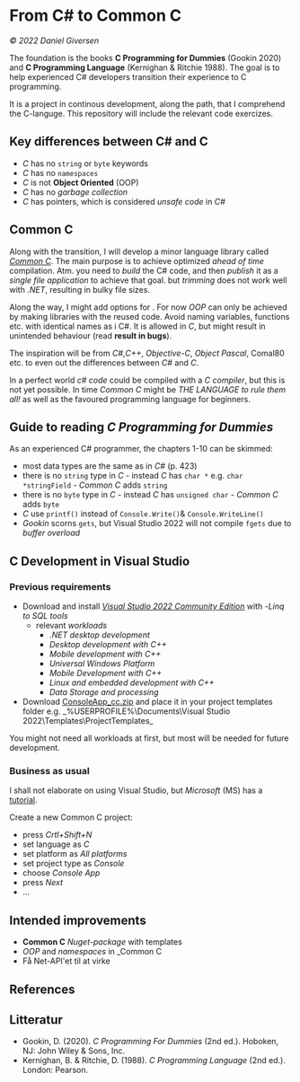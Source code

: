 # From C# to Common C
_© 2022 Daniel Giversen_

The foundation is the books __C Programming for Dummies__ (Gookin 2020) and __C Programming Language__ (Kernighan & Ritchie 1988). The goal is to help experienced C# developers transition their experience to C programming.

It is a project in continous development, along the path, that I comprehend the C-languge. This repository will include the relevant code exercizes.

## Key differences between C# and C
- _C_ has no `string` or `byte` keywords
- _C_ has no `namespaces`
- _C_ is not __Object Oriented__ (OOP) 
- _C_ has no _garbage collection_
- _C_ has pointers, which is considered _unsafe code_ in _C#_

## Common C
Along with the transition, I will develop a minor language library called [_Common C_][1]. The main purpose is to achieve optimized _ahead of time_ compilation. Atm. you need to _build_ the C# code, and then _publish_ it as a _single file application_ to achieve that goal. but _trimming_ does not work well with _.NET_, resulting in bulky file sizes.

Along the way, I might add options for . For now _OOP_ can only be achieved by making libraries with the reused code. Avoid naming variables, functions etc. with identical names as i C#. It is allowed in _C_, but might result in unintended behaviour (read __result in bugs__).

The inspiration will be from _C#_,_C++_, _Objective-C_, _Object Pascal_, Comal80 etc. to even out the differences between _C#_ and _C_.

In a perfect world _c# code_ could be compiled with a _C compiler_, but this is not yet possible. In time _Common C_ might be _THE LANGUAGE to rule them all!_ as well as the favoured programming language for beginners.

## Guide to reading _C Programming for Dummies_
As an experienced C# programmer, the chapters 1-10 can be skimmed:
- most data types are the same as in _C#_ (p. 423)
- there is no `string` type in _C_ - instead _C_ has `char *` e.g. `char *stringField` - _Common C_ adds `string`
- there is no `byte` type in _C_ - instead _C_ has `unsigned char` - _Common C_ adds `byte`
- _C_ use `printf()` instead of `Console.Write()`& `Console.WriteLine()`
- _Gookin_ scorns `gets`, but Visual Studio 2022 will not compile `fgets` due to _buffer overload_

## C Development in Visual Studio
### Previous requirements
- Download and install [_Visual Studio 2022 Community Edition_](https://visualstudio.microsoft.com/downloads/) with
	-_Linq to SQL tools_
	- relevant _workloads_
		- _.NET desktop development_
		- _Desktop development with C++_
		- _Mobile development with C++_
		- _Universal Windows Platform_
		- _Mobile Development with C++_
		- _Linux and embedded development with C++_
		- _Data Storage and processing_
- Download [ConsoleApp_cc.zip](https://github.com/comcf/commonc/tree/main/bin/ConsoleApp_cc.zip) and place it in your project templates folder e.g. _%USERPROFILE%\Documents\Visual Studio 2022\Templates\ProjectTemplates\_

You might not need all workloads at first, but most will be needed for future development.

### Business as usual
I shall not elaborate on using Visual Studio, but _Microsoft_ (MS) has a [tutorial][2].

Create a new Common C project:
- press _Crtl+Shift+N_
- set language as _C_
- set platform as _All platforms_
- set project type as _Console_
- choose _Console App_
- press _Next_
- ...

## Intended improvements
- __Common C__ _Nuget-package_ with templates
- _OOP_ and _namespaces_ in _Common C
- Få Net-API'et til at virke

## References
[1]: https://github.com/comcf/commonc/
[2]: https://visualstudio.microsoft.com/vs/getting-started/

## Litteratur
- Gookin, D. (2020). _C Programming For Dummies_ (2nd ed.). Hoboken, NJ: John Wiley & Sons, Inc.
- Kernighan, B. & Ritchie, D. (1988). _C Programming Language_ (2nd ed.). London: Pearson.
